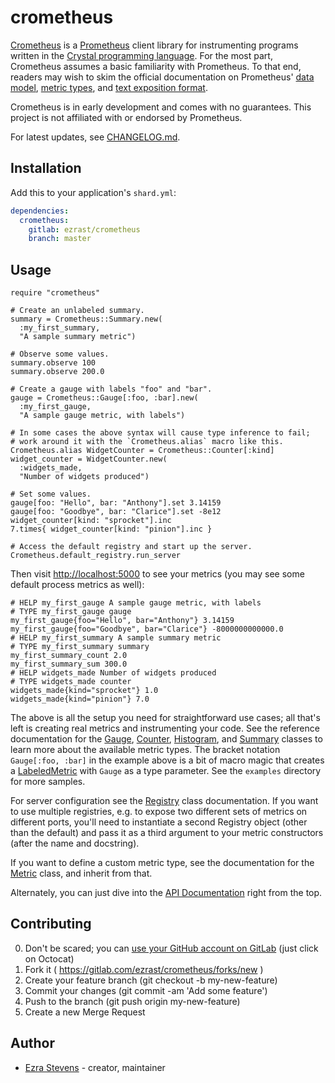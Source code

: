 # crometheus

[Crometheus](https://gitlab.com/ezrast/crometheus) is a [Prometheus](https://prometheus.io/) client library for instrumenting programs written in the [Crystal programming language](https://crystal-lang.org/).
For the most part, Crometheus assumes a basic familiarity with Prometheus.
To that end, readers may wish to skim the official documentation on Prometheus' [data model](https://prometheus.io/docs/concepts/data_model/), [metric types](https://prometheus.io/docs/concepts/metric_types/), and [text exposition format](https://prometheus.io/docs/instrumenting/exposition_formats/#text-format-details).

Crometheus is in early development and comes with no guarantees. This project is not affiliated with or endorsed by Prometheus.

For latest updates, see [CHANGELOG.md](CHANGELOG.md).

## Installation

Add this to your application's `shard.yml`:

```yaml
dependencies:
  crometheus:
    gitlab: ezrast/crometheus
    branch: master
```

## Usage

```crystal
require "crometheus"

# Create an unlabeled summary.
summary = Crometheus::Summary.new(
  :my_first_summary,
  "A sample summary metric")

# Observe some values.
summary.observe 100
summary.observe 200.0

# Create a gauge with labels "foo" and "bar".
gauge = Crometheus::Gauge[:foo, :bar].new(
  :my_first_gauge,
  "A sample gauge metric, with labels")

# In some cases the above syntax will cause type inference to fail;
# work around it with the `Crometheus.alias` macro like this.
Crometheus.alias WidgetCounter = Crometheus::Counter[:kind]
widget_counter = WidgetCounter.new(
  :widgets_made,
  "Number of widgets produced")

# Set some values.
gauge[foo: "Hello", bar: "Anthony"].set 3.14159
gauge[foo: "Goodbye", bar: "Clarice"].set -8e12
widget_counter[kind: "sprocket"].inc
7.times{ widget_counter[kind: "pinion"].inc }

# Access the default registry and start up the server.
Crometheus.default_registry.run_server
```
Then visit [http://localhost:5000](http://localhost:5000) to see your
metrics (you may see some default process metrics as well):
```text
# HELP my_first_gauge A sample gauge metric, with labels
# TYPE my_first_gauge gauge
my_first_gauge{foo="Hello", bar="Anthony"} 3.14159
my_first_gauge{foo="Goodbye", bar="Clarice"} -8000000000000.0
# HELP my_first_summary A sample summary metric
# TYPE my_first_summary summary
my_first_summary_count 2.0
my_first_summary_sum 300.0
# HELP widgets_made Number of widgets produced
# TYPE widgets_made counter
widgets_made{kind="sprocket"} 1.0
widgets_made{kind="pinion"} 7.0
```

The above is all the setup you need for straightforward use cases; all that's left is creating real metrics and instrumenting your code.
See the reference documentation for the [Gauge](https://ezrast.gitlab.io/crometheus/Crometheus/Gauge.html), [Counter](https://ezrast.gitlab.io/crometheus/Crometheus/Counter.html), [Histogram](https://ezrast.gitlab.io/crometheus/Crometheus/Histogram.html), and [Summary](https://ezrast.gitlab.io/crometheus/Crometheus/Summary.html) classes to learn more about the available metric types.
The bracket notation `Gauge[:foo, :bar]` in the example above is a bit of macro magic that creates a [LabeledMetric](https://ezrast.gitlab.io/crometheus/Crometheus/Metric/LabeledMetric.html) with `Gauge` as a type parameter.
See the `examples` directory for more samples.

For server configuration see the [Registry](https://ezrast.gitlab.io/crometheus/Crometheus/Registry.html) class documentation.
If you want to use multiple registries, e.g. to expose two different sets of metrics on different ports, you'll need to instantiate a second Registry object (other than the default) and pass it as a third argument to your metric constructors (after the name and docstring).

If you want to define a custom metric type, see the documentation for the [Metric](https://ezrast.gitlab.io/crometheus/Crometheus/Metric.html) class, and inherit from that.

Alternately, you can just dive into the [API Documentation](https://ezrast.gitlab.io/crometheus) right from the top.

## Contributing

0. Don't be scared; you can [use your GitHub account on GitLab](https://gitlab.com/users/sign_in) (just click on Octocat)
1. Fork it ( https://gitlab.com/ezrast/crometheus/forks/new )
2. Create your feature branch (git checkout -b my-new-feature)
3. Commit your changes (git commit -am 'Add some feature')
4. Push to the branch (git push origin my-new-feature)
5. Create a new Merge Request

## Author

- [Ezra Stevens](https://gitlab.com/ezrast) - creator, maintainer
